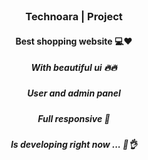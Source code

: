 <!-- PROJECT LOGO -->
<br />
<div align="center">
  <a href="https://github.com/github_username/repo_name">

[//]: # (    <img src="images/logo.png" alt="Logo" width="80" height="80">)
  </a>

<h3 align="center">Technoara | Project</h3>
<h4>Best shopping website 💻❤️</h4>
<h5>With beautiful ui 🔥🔥</h5>
<h5>User and admin panel</h5>
<h5>Full responsive 💙</h5>
<h5>Is developing right now ... 🤞👌</h5>



[//]: # (  <p align="center">)

[//]: # (    project_description)

[//]: # (    <br />)

[//]: # (    <a href="https://github.com/github_username/repo_name"><strong>Explore the docs »</strong></a>)

[//]: # (    <br />)

[//]: # (    <br />)

[//]: # (    <a href="https://github.com/github_username/repo_name">View Demo</a>)

[//]: # (    ·)

[//]: # (    <a href="https://github.com/github_username/repo_name/issues/new?labels=bug&template=bug-report---.md">Report Bug</a>)

[//]: # (    ·)

[//]: # (    <a href="https://github.com/github_username/repo_name/issues/new?labels=enhancement&template=feature-request---.md">Request Feature</a>)
  </p>
</div>

